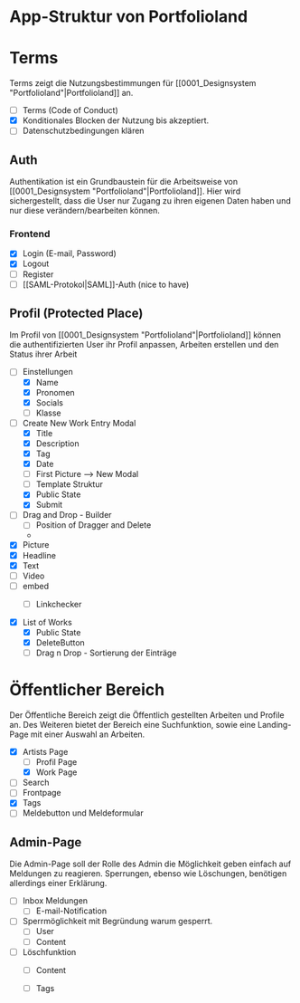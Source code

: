 # App-Struktur von Portfolioland

# Terms
Terms zeigt die Nutzungsbestimmungen für [[0001_Designsystem "Portfolioland"|Portfolioland]] an.
- [ ] Terms (Code of Conduct)
- [x] Konditionales Blocken der Nutzung bis akzeptiert.
- [ ] Datenschutzbedingungen klären
## Auth
Authentikation ist ein Grundbaustein für die Arbeitsweise von [[0001_Designsystem "Portfolioland"|Portfolioland]]. Hier wird sichergestellt, dass die User nur Zugang zu ihren eigenen Daten haben und nur diese verändern/bearbeiten können. 
### Frontend
- [x] Login (E-mail, Password)
- [x] Logout
- [ ] Register
- [ ] [[SAML-Protokol|SAML]]-Auth (nice to have)
## Profil (Protected Place)
Im Profil von [[0001_Designsystem "Portfolioland"|Portfolioland]] können die authentifizierten User ihr Profil anpassen, Arbeiten erstellen und den Status ihrer Arbeit 

- [ ] Einstellungen
	- [x] Name
	- [x] Pronomen
	- [x] Socials
	- [ ] Klasse

- [ ] Create New Work Entry Modal
	- [x] Title
	- [x]  Description
	- [x] Tag
	- [x] Date
	- [ ] First Picture --> New Modal
	- [ ] Template Struktur
	- [x] Public State
	- [x] Submit
  
- [ ] Drag and Drop - Builder
	- [ ] Position of Dragger and Delete
	- 
- [x] Picture
- [x] Headline
- [x] Text
- [ ] Video
- [ ] embed
	- [ ] Linkchecker
	

- [x] List of Works
	- [x] Public State
	- [x] DeleteButton
	- [ ] Drag n Drop - Sortierung der Einträge

# Öffentlicher Bereich
Der Öffentliche Bereich zeigt die Öffentlich gestellten Arbeiten und Profile an. Des Weiteren bietet der Bereich eine Suchfunktion, sowie eine Landing-Page mit einer Auswahl an Arbeiten.
- [x] Artists Page
	- [ ] Profil Page
	- [x] Work Page
- [ ] Search
- [ ] Frontpage
- [x] Tags
- [ ] Meldebutton und Meldeformular
## Admin-Page
Die Admin-Page soll der Rolle des Admin die Möglichkeit geben einfach auf Meldungen zu reagieren. Sperrungen, ebenso wie Löschungen, benötigen allerdings einer Erklärung.
- [ ] Inbox Meldungen
	- [ ] E-mail-Notification
- [ ] Sperrmöglichkeit mit Begründung warum gesperrt.
	- [ ] User
	- [ ] Content
- [ ] Löschfunktion
	- [ ] Content
	- [ ] Tags

